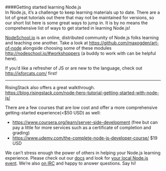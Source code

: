 ####Getting started learning Node.js  
In Node.js, it’s a challenge to keep learning materials up to date. There are a lot of great tutorials out there that may not be maintained for versions, so our short list here is some great ways to jump in. It is by no means the comprehensive list of ways to get started in learning Node.js!

[NodeSchool.io](nodeschool.io) is an online, distributed community of Node.js folks learning and teaching one another. Take a look at https://github.com/maxogden/art-of-node alongside choosing some of these modules http://nodeschool.io/#workshoppers (a buddy to work with can be helpful here).   
  
If you’d like a refresher of JS or are new to the language, check out http://jsforcats.com/ first!

--------------------

RisingStack also offers a great walkthrough. https://blog.risingstack.com/node-hero-tutorial-getting-started-with-node-js/

There are a few courses that are low cost and offer a more comprehensive getting-started experience(<$50 USD) as well:
- https://www.coursera.org/learn/server-side-development (free but can pay a little for more services such as a certificate of completion and grading)
- https://www.udemy.com/the-complete-node-js-developer-course/ $19 USD 

We can’t stress enough the power of others in helping your Node.js learning experience. Please check out our [docs](https://nodejs.org/en/docs/) and look for [your local Node.js event](https://nodejs.org/en/get-involved/events/). We’re also [on IRC](http://webchat.freenode.net/?channels=node.js) and happy to answer questions. Say hi!
